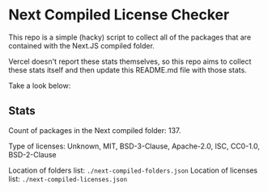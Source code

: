 # Next Compiled License Checker

This repo is a simple (hacky) script to collect all of the packages that are contained with the Next.JS compiled folder.

Vercel doesn't report these stats themselves, so this repo aims to collect these stats itself and then update this README.md file with those stats.

Take a look below:

## Stats

Count of packages in the Next compiled folder: 137.

Type of licenses: Unknown, MIT, BSD-3-Clause, Apache-2.0, ISC, CC0-1.0, BSD-2-Clause

Location of folders list: `./next-compiled-folders.json`
Location of licenses list: `./next-compiled-licenses.json`